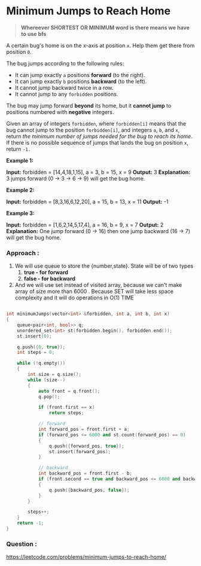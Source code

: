 # Minimum Jumps to Reach Home

> **Whereever SHORTEST OR MINIMUM word is there means we have to use bfs**

A certain bug's home is on the x-axis at position `x`. Help them get there from position `0`.

The bug jumps according to the following rules:

-   It can jump exactly `a` positions **forward** (to the right).
-   It can jump exactly `b` positions **backward** (to the left).
-   It cannot jump backward twice in a row.
-   It cannot jump to any `forbidden` positions.

The bug may jump forward **beyond** its home, but it **cannot jump** to positions numbered with **negative** integers.

Given an array of integers `forbidden`, where `forbidden[i]` means that the bug cannot jump to the position `forbidden[i]`, and integers `a`, `b`, and `x`, return _the minimum number of jumps needed for the bug to reach its home_. If there is no possible sequence of jumps that lands the bug on position `x`, return `-1.`


**Example 1:**

**Input:** forbidden = [14,4,18,1,15], a = 3, b = 15, x = 9
**Output:** 3
**Explanation:** 3 jumps forward (0 -> 3 -> 6 -> 9) will get the bug home.

**Example 2:**

**Input:** forbidden = [8,3,16,6,12,20], a = 15, b = 13, x = 11
**Output:** -1

**Example 3:**

**Input:** forbidden = [1,6,2,14,5,17,4], a = 16, b = 9, x = 7
**Output:** 2
**Explanation:** One jump forward (0 -> 16) then one jump backward (16 -> 7) will get the bug home.


### Approach :

1. We will use queue to store the {number,state}. State will be of two types
	1. **true - for forward**
	2. **false -  for backward**
2. And we will use set instead of visited array, because we can't make array of size more than 6000 . Because SET will take less space complexity and it will do operations in O(1) TIME

```C++

int minimumJumps(vector<int> &forbidden, int a, int b, int x)
{
    queue<pair<int, bool>> q;
    unordered_set<int> st(forbidden.begin(), forbidden.end());
    st.insert(0);

    q.push({0, true});
    int steps = 0;

    while (!q.empty())
    {
        int size = q.size();
        while (size--)
        {
            auto front = q.front();
            q.pop();

            if (front.first == x)
                return steps;

            // forward
            int forward_pos = front.first + a;
            if (forward_pos <= 6000 and st.count(forward_pos) == 0)
            {
                q.push({forward_pos, true});
                st.insert(forward_pos);
            }

            // backward
            int backward_pos = front.first - b;
            if (front.second == true and backward_pos <= 6000 and backward_pos >= 0 and st.count(backward_pos) == 0)
            {
                q.push({backward_pos, false});
            }
        }

        steps++;
    }
    return -1;
}
```


### Question :

https://leetcode.com/problems/minimum-jumps-to-reach-home/